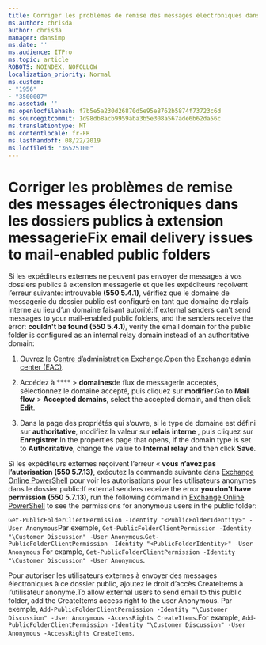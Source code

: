 ```yaml
---
title: Corriger les problèmes de remise des messages électroniques dans les dossiers publics à extension messagerie
ms.author: chrisda
author: chrisda
manager: dansimp
ms.date: ''
ms.audience: ITPro
ms.topic: article
ROBOTS: NOINDEX, NOFOLLOW
localization_priority: Normal
ms.custom:
- "1956"
- "3500007"
ms.assetid: ''
ms.openlocfilehash: f7b5e5a230d26870d5e95e8762b5874f73723c6d
ms.sourcegitcommit: 1d98db8acb9959aba3b5e308a567ade6b62da56c
ms.translationtype: MT
ms.contentlocale: fr-FR
ms.lasthandoff: 08/22/2019
ms.locfileid: "36525100"
---
```

# <a name="fix-email-delivery-issues-to-mail-enabled-public-folders"></a><span data-ttu-id="f3414-102">Corriger les problèmes de remise des messages électroniques dans les dossiers publics à extension messagerie</span><span class="sxs-lookup"><span data-stu-id="f3414-102">Fix email delivery issues to mail-enabled public folders</span></span>

<span data-ttu-id="f3414-103">Si les expéditeurs externes ne peuvent pas envoyer de messages à vos dossiers publics à extension messagerie et que les expéditeurs reçoivent l’erreur suivante: introuvable **(550 5.4.1)**, vérifiez que le domaine de messagerie du dossier public est configuré en tant que domaine de relais interne au lieu d’un domaine faisant autorité:</span><span class="sxs-lookup"><span data-stu-id="f3414-103">If external senders can't send messages to your mail-enabled public folders, and the senders receive the error: **couldn't be found (550 5.4.1)**, verify the email domain for the public folder is configured as an internal relay domain instead of an authoritative domain:</span></span>

1. <span data-ttu-id="f3414-104">Ouvrez le [Centre d’administration Exchange](https://docs.microsoft.com/Exchange/exchange-admin-center).</span><span class="sxs-lookup"><span data-stu-id="f3414-104">Open the [Exchange admin center (EAC)](https://docs.microsoft.com/Exchange/exchange-admin-center).</span></span>

2. <span data-ttu-id="f3414-105">Accédez à \*\*\*\* \> **domaines**de flux de messagerie acceptés, sélectionnez le domaine accepté, puis cliquez sur **modifier**.</span><span class="sxs-lookup"><span data-stu-id="f3414-105">Go to **Mail flow** \> **Accepted domains**, select the accepted domain, and then click **Edit**.</span></span>

3. <span data-ttu-id="f3414-106">Dans la page des propriétés qui s’ouvre, si le type de domaine est défini sur **authoritative**, modifiez la valeur sur **relais interne** , puis cliquez sur **Enregistrer**.</span><span class="sxs-lookup"><span data-stu-id="f3414-106">In the properties page that opens, if the domain type is set to **Authoritative**, change the value to **Internal relay** and then click **Save**.</span></span>

<span data-ttu-id="f3414-107">Si les expéditeurs externes reçoivent l’erreur « **vous n’avez pas l’autorisation (550 5.7.13)**, exécutez la commande suivante dans [Exchange Online PowerShell](https://docs.microsoft.com/powershell/exchange/exchange-online/connect-to-exchange-online-powershell/connect-to-exchange-online-powershell) pour voir les autorisations pour les utilisateurs anonymes dans le dossier public:</span><span class="sxs-lookup"><span data-stu-id="f3414-107">If external senders receive the error **you don't have permission (550 5.7.13)**, run the following command in [Exchange Online PowerShell](https://docs.microsoft.com/powershell/exchange/exchange-online/connect-to-exchange-online-powershell/connect-to-exchange-online-powershell) to see the permissions for anonymous users in the public folder:</span></span>

<span data-ttu-id="f3414-108">`Get-PublicFolderClientPermission -Identity "<PublicFolderIdentity>" -User Anonymous`Par exemple, `Get-PublicFolderClientPermission -Identity "\Customer Discussion" -User Anonymous`.</span><span class="sxs-lookup"><span data-stu-id="f3414-108">`Get-PublicFolderClientPermission -Identity "<PublicFolderIdentity>" -User Anonymous` For example, `Get-PublicFolderClientPermission -Identity "\Customer Discussion" -User Anonymous`.</span></span>

<span data-ttu-id="f3414-109">Pour autoriser les utilisateurs externes à envoyer des messages électroniques à ce dossier public, ajoutez le droit d’accès CreateItems à l’utilisateur anonyme.</span><span class="sxs-lookup"><span data-stu-id="f3414-109">To allow external users to send email to this public folder, add the CreateItems access right to the user Anonymous.</span></span> <span data-ttu-id="f3414-110">Par exemple, `Add-PublicFolderClientPermission -Identity "\Customer Discussion" -User Anonymous -AccessRights CreateItems`.</span><span class="sxs-lookup"><span data-stu-id="f3414-110">For example, `Add-PublicFolderClientPermission -Identity "\Customer Discussion" -User Anonymous -AccessRights CreateItems`.</span></span>
